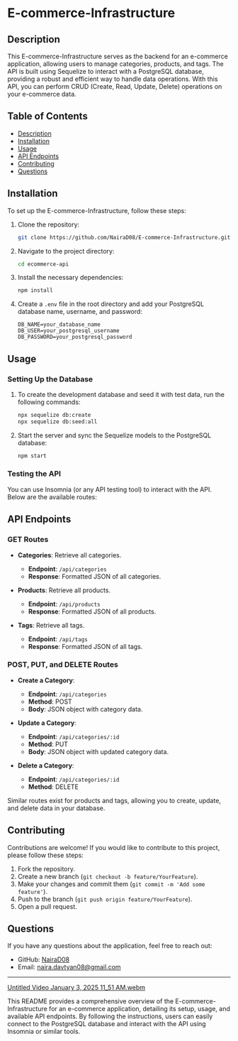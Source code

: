 # E-commerce-Infrastructure

## Description

This E-commerce-Infrastructure serves as the backend for an e-commerce application, allowing users to manage categories, products, and tags. The API is built using Sequelize to interact with a PostgreSQL database, providing a robust and efficient way to handle data operations. With this API, you can perform CRUD (Create, Read, Update, Delete) operations on your e-commerce data.

## Table of Contents

- [Description](#description)
- [Installation](#installation)
- [Usage](#usage)
- [API Endpoints](#api-endpoints)
- [Contributing](#contributing)
- [Questions](#questions)

## Installation

To set up the E-commerce-Infrastructure, follow these steps:

1. Clone the repository:

   ```bash
   git clone https://github.com/NairaD08/E-commerce-Infrastructure.git
   ```

2. Navigate to the project directory:

   ```bash
   cd ecommerce-api
   ```

3. Install the necessary dependencies:

   ```bash
   npm install
   ```

4. Create a `.env` file in the root directory and add your PostgreSQL database name, username, and password:

   ```plaintext
   DB_NAME=your_database_name
   DB_USER=your_postgresql_username
   DB_PASSWORD=your_postgresql_password
   ```

## Usage

### Setting Up the Database

1. To create the development database and seed it with test data, run the following commands:

   ```bash
   npx sequelize db:create
   npx sequelize db:seed:all
   ```

2. Start the server and sync the Sequelize models to the PostgreSQL database:

   ```bash
   npm start
   ```

### Testing the API

You can use Insomnia (or any API testing tool) to interact with the API. Below are the available routes:

## API Endpoints

### GET Routes

- **Categories**: Retrieve all categories.

  - **Endpoint**: `/api/categories`
  - **Response**: Formatted JSON of all categories.

- **Products**: Retrieve all products.

  - **Endpoint**: `/api/products`
  - **Response**: Formatted JSON of all products.

- **Tags**: Retrieve all tags.
  - **Endpoint**: `/api/tags`
  - **Response**: Formatted JSON of all tags.

### POST, PUT, and DELETE Routes

- **Create a Category**:

  - **Endpoint**: `/api/categories`
  - **Method**: POST
  - **Body**: JSON object with category data.

- **Update a Category**:

  - **Endpoint**: `/api/categories/:id`
  - **Method**: PUT
  - **Body**: JSON object with updated category data.

- **Delete a Category**:
  - **Endpoint**: `/api/categories/:id`
  - **Method**: DELETE

Similar routes exist for products and tags, allowing you to create, update, and delete data in your database.

## Contributing

Contributions are welcome! If you would like to contribute to this project, please follow these steps:

1. Fork the repository.
2. Create a new branch (`git checkout -b feature/YourFeature`).
3. Make your changes and commit them (`git commit -m 'Add some feature'`).
4. Push to the branch (`git push origin feature/YourFeature`).
5. Open a pull request.

## Questions

If you have any questions about the application, feel free to reach out:

- GitHub: [NairaD08](https://github.com/NairaD08)
- Email: [naira.davtyan08@gmail.com](mailto:naira.davtyan08@gmail.com)

---
[Untitled Video January 3, 2025 11_51 AM.webm](https://github.com/user-attachments/assets/ecab100c-2903-4fdd-9a9e-7135dd7668b2)


This README provides a comprehensive overview of the E-commerce-Infrastructure for an e-commerce application, detailing its setup, usage, and available API endpoints. By following the instructions, users can easily connect to the PostgreSQL database and interact with the API using Insomnia or similar tools.
